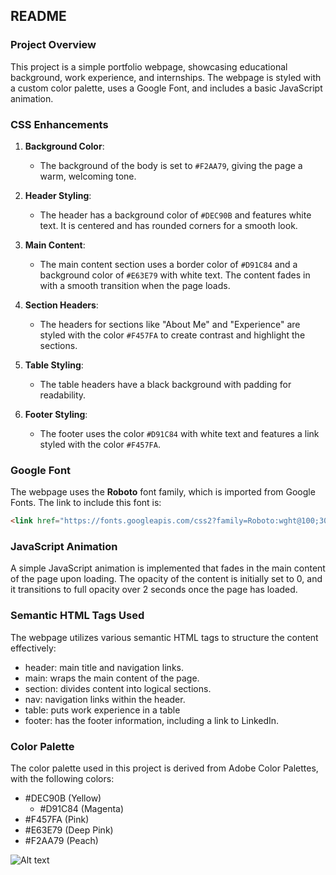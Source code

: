 ## README

### Project Overview
This project is a simple portfolio webpage, showcasing educational background, work experience, and internships. The webpage is styled with a custom color palette, uses a Google Font, and includes a basic JavaScript animation.

### CSS Enhancements
1. **Background Color**:
   - The background of the body is set to `#F2AA79`, giving the page a warm, welcoming tone.

2. **Header Styling**:
   - The header has a background color of `#DEC90B` and features white text. It is centered and has rounded corners for a smooth look.

3. **Main Content**:
   - The main content section uses a border color of `#D91C84` and a background color of `#E63E79` with white text. The content fades in with a smooth transition when the page loads.

4. **Section Headers**:
   - The headers for sections like "About Me" and "Experience" are styled with the color `#F457FA` to create contrast and highlight the sections.

5. **Table Styling**:
   - The table headers have a black background with padding for readability.

6. **Footer Styling**:
   - The footer uses the color `#D91C84` with white text and features a link styled with the color `#F457FA`.

### Google Font
The webpage uses the **Roboto** font family, which is imported from Google Fonts. The link to include this font is:
```html
<link href="https://fonts.googleapis.com/css2?family=Roboto:wght@100;300;400;500;700;900&display=swap" rel="stylesheet">
```

### JavaScript Animation

A simple JavaScript animation is implemented that fades in the main content of the page upon loading.
The opacity of the content is initially set to 0, and it transitions to full opacity over 2 seconds once the page has loaded.

### Semantic HTML Tags Used
The webpage utilizes various semantic HTML tags to structure the content effectively:

- header:  main title and navigation links.
- main: wraps the main content of the page.
- section: divides  content into logical sections.
- nav: navigation links within the header.
- table: puts work experience in a table
- footer: has the footer information, including a link to LinkedIn.

### Color Palette
The color palette used in this project is derived from Adobe Color Palettes, with the following colors:

- #DEC90B (Yellow)
   - #D91C84 (Magenta)
- #F457FA (Pink)
- #E63E79 (Deep Pink)
- #F2AA79 (Peach)

![Alt text](https://i.imgur.com/a2JInie.jpeg "a title")